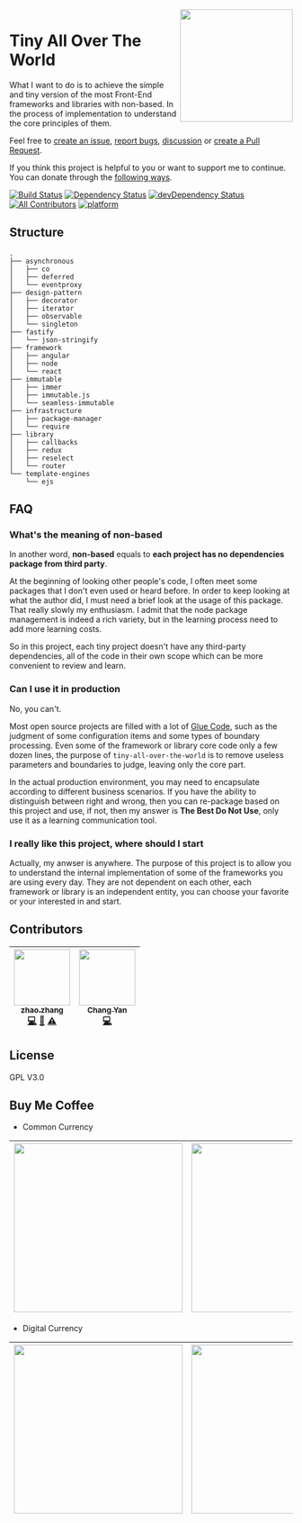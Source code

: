 <a href="https://zhangzhao.name">
  <img align="right" width="200" height="200" src="https://cdn.rawgit.com/loatheb/tiny-all-over-the-world/d5c9d689/assets/icon.png" />
</a>

# Tiny All Over The World

What I want to do is to achieve the simple and tiny version of the most Front-End frameworks and libraries with non-based. In the process of implementation to understand the core principles of them.

Feel free to [create an issue](https://github.com/loatheb/tiny-all-over-the-world/issues), [report bugs](https://github.com/loatheb/tiny-all-over-the-world/issues), [discussion](https://github.com/loatheb/tiny-all-over-the-world/issues) or [create a Pull Request](https://github.com/loatheb/tiny-all-over-the-world/pulls).

If you think this project is helpful to you or want to support me to continue. You can donate through the [following ways](#buy-me-coffee).

[![Build Status](https://travis-ci.org/loatheb/tiny-all-over-the-world.svg?branch=master)](https://travis-ci.org/loatheb/tiny-all-over-the-world)
[![Dependency Status](https://david-dm.org/loatheb/tiny-all-over-the-world.svg)](https://david-dm.org/loatheb/tiny-all-over-the-world)
[![devDependency Status](https://david-dm.org/loatheb/tiny-all-over-the-world/dev-status.svg)](https://david-dm.org/loatheb/tiny-all-over-the-world/?type=dev)
[![All Contributors](https://img.shields.io/badge/all_contributors-2-orange.svg?style=flat-square)](#contributors)
[![platform](https://img.shields.io/badge/platform-osx-yellowgreen.svg)](https://img.shields.io/badge/platform-osx-yellowgreen.svg)

## Structure

```shell
.
├── asynchronous
│   ├── co
│   ├── deferred
│   └── eventproxy
├── design-pattern
│   ├── decorator
│   ├── iterator
│   ├── observable
│   └── singleton
├── fastify
│   └── json-stringify
├── framework
│   ├── angular
│   ├── node
│   └── react
├── immutable
│   ├── immer
│   ├── immutable.js
│   └── seamless-immutable
├── infrastructure
│   ├── package-manager
│   └── require
├── library
│   ├── callbacks
│   ├── redux
│   ├── reselect
│   └── router
└── template-engines
    └── ejs
```

## FAQ

### What's the meaning of non-based

In another word, **non-based** equals to **each project has no dependencies package from third party**.

At the beginning of looking other people's code, I often meet some packages that I don't even used or heard before. In order to keep looking at what the author did, I must need a brief look at the usage of this package. That really slowly my enthusiasm. I admit that the node package management is indeed a rich variety, but in the learning process need to add more learning costs.

So in this project, each tiny project doesn't have any third-party dependencies, all of the code in their own scope which can be more convenient to review and learn.

### Can I use it in production

No, you can't.

Most open source projects are filled with a lot of [Glue Code](https://en.wikipedia.org/wiki/Glue_code), such as the judgment of some configuration items and some types of boundary processing. Even some of the framework or library core code only a few dozen lines, the purpose of `tiny-all-over-the-world` is to remove useless parameters and boundaries to judge, leaving only the core part.

In the actual production environment, you may need to encapsulate according to different business scenarios. If you have the ability to distinguish between right and wrong, then you can re-package based on this project and use, if not, then my answer is **The Best Do Not Use**, only use it as a learning communication tool.

### I really like this project, where should I start

Actually, my anwser is anywhere. The purpose of this project is to allow you to understand the internal implementation of some of the frameworks you are using every day. They are not dependent on each other, each framework or library is an independent entity, you can choose your favorite or your interested in and start.

## Contributors

<!-- ALL-CONTRIBUTORS-LIST:START - Do not remove or modify this section -->
<!-- prettier-ignore -->
| [<img src="https://avatars1.githubusercontent.com/u/18140164?v=4" width="100px;"/><br /><sub><b>zhao.zhang</b></sub>](https://zhangzhao.name)<br />[💻](https://github.com/loatheb/tiny-all-over-the-world/commits?author=loatheb "Code") [📖](https://github.com/loatheb/tiny-all-over-the-world/commits?author=loatheb "Documentation") [⚠️](https://github.com/loatheb/tiny-all-over-the-world/commits?author=loatheb "Tests") | [<img src="https://avatars1.githubusercontent.com/u/13282699?v=4" width="100px;"/><br /><sub><b>Chang Yan</b></sub>](http://cyan33.github.io)<br />[💻](https://github.com/loatheb/tiny-all-over-the-world/commits?author=cyan33 "Code") |
| :---: | :---: |
<!-- ALL-CONTRIBUTORS-LIST:END -->

## License

GPL V3.0

## Buy Me Coffee

* Common Currency

| <img src="https://cdn.rawgit.com/loatheb/tiny-all-over-the-world/d5c9d689/assets/cn/alipay.png" width="300px;"/> | <img src="https://cdn.rawgit.com/loatheb/tiny-all-over-the-world/d5c9d689/assets/cn/wechat.png" width="300px;"/> | <img src="https://cdn.rawgit.com/loatheb/tiny-all-over-the-world/d5c9d689/assets/cn/paypal.png" width="300px;"/> |
| :---: | :---: | :---: |

* Digital Currency

| <img src="https://cdn.rawgit.com/loatheb/tiny-all-over-the-world/d5c9d689/assets/BTC.png" width="300px;"/> | <img src="https://cdn.rawgit.com/loatheb/tiny-all-over-the-world/d5c9d689/assets/ETH.png" width="300px;"/> | <img src="https://cdn.rawgit.com/loatheb/tiny-all-over-the-world/d5c9d689/assets/EOS.png" width="300px;"/> |
| :---: | :---: | :---: |